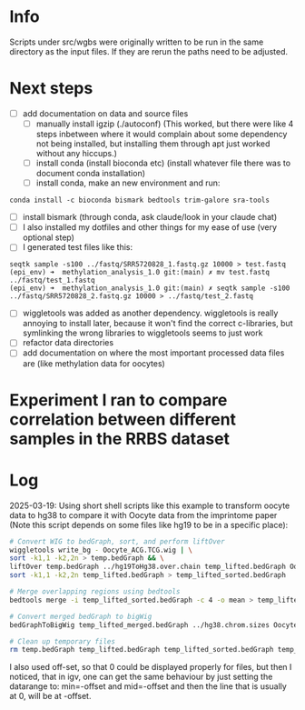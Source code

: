 # Info

Scripts under src/wgbs were originally written to be run in the same directory as the input files. If they are rerun the paths need to be adjusted.

# Next steps

- [ ] add documentation on data and source files 
  - [ ] manually install igzip (./autoconf) (This worked, but there were like 4 steps inbetween where it would complain about some dependency not being installed, but installing them through apt just worked without any hiccups.)
  - [ ] install conda (install bioconda etc) (install whatever file there was to document conda installation)
  - [ ] install conda, make an new environment and run:
```
conda install -c bioconda bismark bedtools trim-galore sra-tools
```
  - [ ] install bismark (through conda, ask claude/look in your claude chat)
  - [ ] I also installed my dotfiles and other things for my ease of use (very optional step)
  - [ ] I generated test files like this:
  ```
  seqtk sample -s100 ../fastq/SRR5720828_1.fastq.gz 10000 > test.fastq   
  (epi_env) ➜  methylation_analysis_1.0 git:(main) ✗ mv test.fastq ../fastq/test_1.fastq
  (epi_env) ➜  methylation_analysis_1.0 git:(main) ✗ seqtk sample -s100 ../fastq/SRR5720828_2.fastq.gz 10000 > ../fastq/test_2.fastq
  ```

  - [ ] wiggletools was added as another dependency. wiggletools is really annoying to install later, because it won't find the correct c-libraries, but symlinking the wrong libraries to wiggletools seems to just work
- [ ] refactor data directories
- [ ] add documentation on where the most important processed data files are (like methylation data for oocytes)

# Experiment I ran to compare correlation between different samples in the RRBS dataset
# Log
2025-03-19:
Using short shell scripts like this example to transform oocyte data to hg38 to compare it with Oocyte data from the imprintome paper (Note this script depends on some files like hg19 to be in a specific place):

```sh
# Convert WIG to bedGraph, sort, and perform liftOver
wiggletools write_bg - Oocyte_ACG.TCG.wig | \
sort -k1,1 -k2,2n > temp.bedGraph && \
liftOver temp.bedGraph ../hg19ToHg38.over.chain temp_lifted.bedGraph Oocyte_ACG.TCG_unlifted.txt && \
sort -k1,1 -k2,2n temp_lifted.bedGraph > temp_lifted_sorted.bedGraph

# Merge overlapping regions using bedtools
bedtools merge -i temp_lifted_sorted.bedGraph -c 4 -o mean > temp_lifted_merged.bedGraph

# Convert merged bedGraph to bigWig
bedGraphToBigWig temp_lifted_merged.bedGraph ../hg38.chrom.sizes Oocyte_ACG.TCG_hg38.bw

# Clean up temporary files
rm temp.bedGraph temp_lifted.bedGraph temp_lifted_sorted.bedGraph temp_lifted_merged.bedGraph
```

I also used off-set, so that 0 could be displayed properly for files, but then I noticed, that in igv, one can get the same behaviour by just setting the datarange to: min=-offset and mid=-offset and then the line that is usually at 0, will be at -offset.

